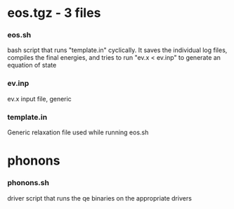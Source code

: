 # eos.tgz - 3 files
### eos.sh
bash script that runs "template.in" cyclically. It saves the individual
log files, compiles the final energies, and tries to run "ev.x < ev.inp" to 
generate an equation of state
### ev.inp
ev.x input file, generic
### template.in
Generic relaxation file used while running eos.sh

# phonons
### phonons.sh
driver script that runs the qe binaries on the appropriate drivers
